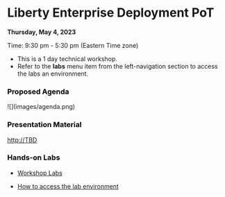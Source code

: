 # Liberty Enterprise Deployment PoT

<!--
![](images/bcbs-sc.png)
-->

**Thursday, May 4, 2023** 

Time: 9:30 pm - 5:30 pm (Eastern Time zone)



  - This is a 1 day technical workshop.  
  - Refer to the **labs** menu item from the left-navigation section to access the labs an environment. 
  
  
<h3 style="color:black">Proposed Agenda</h3>
![](images/agenda.png)



<h3 style="color:black">Presentation Material</h3>

[http://TBD](http://TBD)


<h3 style="color:black">Hands-on Labs</h3>


  - [Workshop Labs](./day1.md)  
  
  - [How to access the lab environment](./lab-env.md) 



